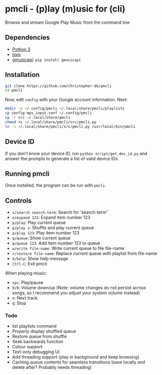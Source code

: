 # pmcli - (p)lay (m)usic for (cli)

Browse and stream Google Play Music from the command line

## Dependencies

- [Python 3](https://python.org/downloads/)
- [mpv](https://mpv.io)
- [gmusicapi](https://github.com/simon-weber/gmusicapi): `pip install gmusicapi`

## Installation

```sh
git clone https://github.com/christopher-dG/pmcli
cd pmcli
```

Now, edit `config` with your Google account information. Next:

```sh
mkdir -p ~/.config/pmcli ~/.local/share/pmcli/playlists
cp config mpv_input.conf ~/.config/pmcli
cp -r src ~/.local/share/pmcli
chmod +x ~/.local/share/pmcli/src/pmcli.py
ln -s ~/.local/share/pmcli/src/pmcli.py /usr/local/bin/pmcli
```

## Device ID

If you don't know your device ID, run `python script/get_dev_id.py` and answer the prompts to generate a list of valid device IDs.

## Running pmcli

Once installed, the program can be run with `pmcli`.

## Controls

- `s/search search-term`: Search for 'search-term'`
- `e/expand 123`: Expand item number 123
- `p/play`: Play current queue
-  `p/play s`: Shuffle and play current queue
- `p/play 123`: Play item number 123
- `q/queue`: Show current queue
- `q/queue 123`:  Add item number 123 to queue
- `w/write file-name`: Write current queue to file file-name
- `r/restore file-name`: Replace current queue with playlist from file-name
- `h/help`: Show help message
- `Ctrl-C`: Exit pmcli

When playing music:

- `spc`: Play/pause
- `9/0`: Volume down/up (Note: volume changes do not persist across songs, so I recommend you adjust your system volume instead)
- `n`: Next track
- `q`: Stop

### Todo

- list playlists command
- Properly display shuffled queue
- Restore queue from shuffle
- Seek backwards function
- Colour support
- Text-only debugging UI
- Add threading support (play in background and keep browsing)
- Caching queue contents for seamless transitions (save locally and delete after? Probably needs threading)
